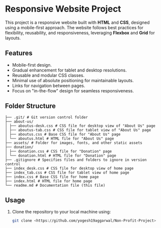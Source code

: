 # Responsive Website Project

This project is a responsive website built with **HTML** and **CSS**, designed using a mobile-first approach. The website follows best practices for flexibility, reusability, and responsiveness, leveraging **Flexbox** and **Grid** for layouts.

## Features

- Mobile-first design.
- Gradual enhancement for tablet and desktop resolutions.
- Reusable and modular CSS classes.
- Minimal use of absolute positioning for maintainable layouts.
- Links for navigation between pages.
- Focus on "in-the-flow" design for seamless responsiveness.

## Folder Structure

```plaintext
├── .git/ # Git version control folder
├── about-us/
│ ├── aboutus-desk.css # CSS file for desktop view of "About Us" page
│ ├── aboutus-tab.css # CSS file for tablet view of "About Us" page
│ ├── aboutus.css # Base CSS file for "About Us" page
│ └── aboutus.html # HTML file for "About Us" page
├── assets/ # Folder for images, fonts, and other static assets
├── donation/
│ ├── donation.css # CSS file for "Donation" page
│ └── donation.html # HTML file for "Donation" page
├── .gitignore # Specifies files and folders to ignore in version control
├── index_desk.css # CSS file for desktop view of home page
├── index_tab.css # CSS file for tablet view of home page
├── index.css # Base CSS file for home page
├── index.html # HTML file for home page
└── readme.md # Documentation file (this file)
```

## Usage

1. Clone the repository to your local machine using:
   ```bash
   git clone <https://github.com/yogesh19aggarwal/Non-Profit-Project>
   ```
